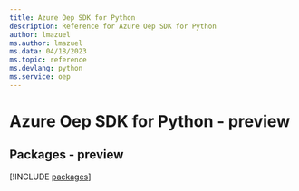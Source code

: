 ```yaml
---
title: Azure Oep SDK for Python
description: Reference for Azure Oep SDK for Python
author: lmazuel
ms.author: lmazuel
ms.data: 04/18/2023
ms.topic: reference
ms.devlang: python
ms.service: oep
---
```

# Azure Oep SDK for Python - preview
## Packages - preview
[!INCLUDE [packages](oep-index.md)]
